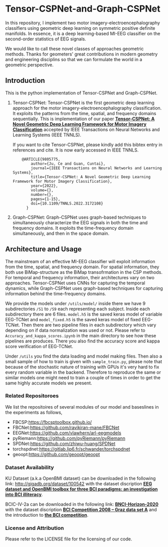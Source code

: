 # Tensor-CSPNet-and-Graph-CSPNet

In this repository, I implement two motor imagery-electroencephalography classifiers using geometric deep learning on symmetric positive definite manifolds. In essence, it is a deep learning-based MI-EEG classifier on the second-order statistics of EEG signals. 

We would like to call these novel classes of approaches geometric methods. Thanks for geometers' great contributions in modern geometry and engineering disciplins so that we can formulate the world in a geometric perspective. 


## Introduction

This is the python implementation of Tensor-CSPNet and Graph-CSPNet.

1. Tensor-CSPNet: Tensor-CSPNet is the first geometric deep learning approach for the motor imagery-electroencephalography classification. It exploits the patterns from the time, spatial, and frequency domains sequentially. This is implementation of our paper [**Tensor-CSPNet: A Novel Geometric Deep Learning Framework for Motor Imagery Classification**](https://ieeexplore.ieee.org/document/9805775) accepted by IEEE Transactions on Neural Networks and Learning Systems (IEEE TNNLS). 


    If you want to cite Tensor-CSPNet, please kindly add this bibtex entry in references and cite. It is now early accessed in IEEE TNNLS.
    
    ~~~~~~~~
        @ARTICLE{9805775,
            author={Ju, Ce and Guan, Cuntai},
            journal={IEEE Transactions on Neural Networks and Learning Systems}, 
            title={Tensor-CSPNet: A Novel Geometric Deep Learning Framework for Motor Imagery Classification}, 
            year={2022},
            volume={},
            number={},
            pages={1-15},
            doi={10.1109/TNNLS.2022.3172108}
          }
2. Graph-CSPNet: Graph-CSPNet uses graph-based techniques to simultaneously characterize the EEG signals in both the time and frequency domains. It exploits the time-frequency domain simultaneously, and then in the space domain. 


## Architecture and Usage

The mainstream of an effective MI-EEG classifier will exploit information from the time, spatial, and frequency domain. For spatial information, they both use BiMap-structure as the BiMap transofrmation in the CSP methods. For temporal and frequency information, their architectures vary on two approaches. Tensor-CSPNet uses CNNs for capturing the temporal dynamics, while Graph-CSPNet uses graph-based techniques for capturing information behind the time-frequency domains. 

We provide the models under `/utils/model/` inside there we have 9 subdirectories `/S1` to `/S9` each representing each subject. Inside each subdirectory there are 6 files. `model.h5` is the saved keras model of variable EEG-TCNet and `model_fixed.h5` is the saved keras model of fixed EEG-TCNet. Then there are two pipeline files in each subdirectory which vary depending on if data normalization was used or not. Please refer to  `Accuracy_and_kappa_scores.ipynb` in the main directory to see how these pipelines are produces. There you also find the accuracy score and kappa score verification of EEG-TCNet.

Under `/utils` you find the data loading and model making files. Then also a small sample of how to train is given with `sample_train.py`, please note that because of the stochastic nature of training with GPUs it's very hard to fix every random variable in the backend. Therefore to reproduce the same or similar models one might need to train a couple of times in order to get the same highly accurate models we present.


### Related Repositoroes

We list the repositoires of several modules of our model and baseslines in the experiments as follows, 

+ FBCSP:https://fbcsptoolbox.github.io/
+ FBCNet:https://github.com/ravikiran-mane/FBCNet
+ EEGNet:https://github.com/vlawhern/arl-eegmodels
+ pyRiemann:https://github.com/pyRiemann/pyRiemann
+ SPDNet:https://github.com/zhiwu-huang/SPDNet
+ torchspdnet:https://gitlab.lip6.fr/schwander/torchspdnet
+ geoopt:https://github.com/geoopt/geoopt

### Dataset Availability

KU Dataset (a.k.a OpenBMI dataset) can be downloaded in the following link:
http://gigadb.org/dataset/100542
with the dataset discription [**EEG dataset and OpenBMI toolbox for three BCI paradigms: an investigation into BCI illiteracy**](https://academic.oup.com/gigascience/article/8/5/giz002/5304369).

BCIC-IV-2a can be downloaded in the following link:
[**BNCI-Horizon-2020**](http://bnci-horizon-2020.eu/database/data-sets)
with the dataset discription [**BCI Competition 2008 – Graz data set A**](https://www.bbci.de/competition/iv/desc_2a.pdf) and the introduction to [**the BCI competition**](https://www.bbci.de/competition/iv/).

### License and Attribution
Please refer to the LICENSE file for the licensing of our code.

